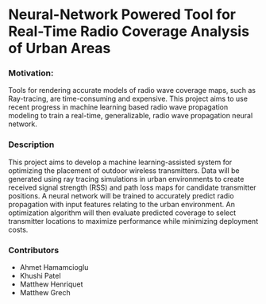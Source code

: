# Neural-Network Powered Tool for Real-Time Radio Coverage Analysis of Urban Areas

### Motivation:
Tools for rendering accurate models of radio wave coverage maps, such as Ray-tracing, are time-consuming and expensive. This project aims to use recent progress in machine learning based radio wave propagation modeling to train a real-time, generalizable, radio wave propagation neural network.

### Description
This project aims to develop a machine learning-assisted system for optimizing the placement of outdoor wireless transmitters. Data will be generated using ray tracing simulations in urban environments to create received signal strength (RSS) and path loss maps for candidate transmitter positions. A neural network will be trained to accurately predict radio propagation with input features relating to the urban environment. An optimization algorithm will then evaluate predicted coverage to select transmitter locations to maximize performance while minimizing deployment costs. 

### Contributors
- Ahmet Hamamcioglu
- Khushi Patel
- Matthew Henriquet
- Matthew Grech


